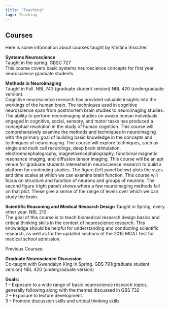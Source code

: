 ```yaml
---
title: "Teaching"
tags: Teaching
---
```

## Courses

Here is some information about courses taught by Kristina Visscher.  

**Systems Neuroscience**  
Taught in the spring. GBSC 727  
This course covers basic systems neuroscience concepts for first year neuroscience graduate students.  

**Methods in Neuroimaging**  
Taught in Fall. NBL 743 (graduate student version) NBL 420 (undergraduate version).  
Cognitive neuroscience research has provided valuable insights into the workings of the human brain. The techniques used in cognitive neuroscience span from postmortem brain studies to neuroimaging studies. The ability to perform neuroimaging studies on awake human individuals engaged in cognitive, social, sensory, and motor tasks has produced a conceptual revolution in the study of human cognition. This course will comprehensively examine the methods and techniques in neuroimaging with the primary goal of building basic knowledge in the concepts and techniques of neuroimaging. The course will explore techniques, such as single and multi cell recordings, deep brain stimulation, electroencephalography, magnetoencephalography, functional magnetic resonance imaging, and diffusion tensor imaging. This course will be an apt venue for graduate students interested in neuroscience research to build a platform for continuing studies. The figure (left panel below) plots the sizes and time scales at which we can examine brain function. This course will focus on structure and function of neurons and groups of neurons. The second figure (right panel) shows where a few neuroimaging methods fall on that plot. These give a sense of the range of levels over which we can study the brain.  

**Scientific Reasoning and Medical Research Design**
Taught in Spring, every other year. NBL 210  
The goal of this course is to teach biomedical research design basics and critical thinking skills in the context of neuroscience research.  This knowledge should be helpful for understanding and conducting scientific research, as well as for the updated sections of the 2015 MCAT test for medical school admission.  

Previous Courses:

**Graduate Neuroscience Discussion**  
Co-taught with Gwendalyn King in Spring. GBS 791(graduate student version) NBL 420 (undergraduate version)  

**Goals:**  
1 – Exposure to a wide range of basic neuroscience research topics, generally following along with the themes discussed in GBS 732  
2 – Exposure to lecture development.  
3 – Promote discussion skills and critical thinking skills.